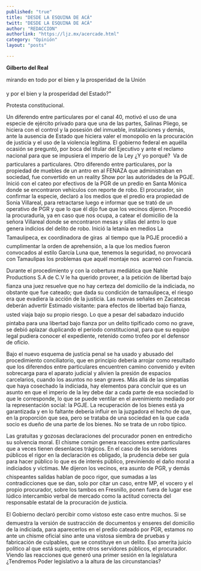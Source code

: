 ```yaml
---
published: "true"
title: "DESDE LA ESQUINA DE ACÁ"
twitt: "DESDE LA ESQUINA DE ACÁ"
author: "REDACCION"
authorlink: "https://ljz.mx/acercade.html"
category: "Opinión"
layout: "posts"

---
```


**Gilberto del Real**


  mirando en todo por el bien y la prosperidad de la Unión 



  y por el bien y la prosperidad del Estado?"



  Protesta constitucional. 



  Un diferendo entre particulares por el canal 40, motivó el uso de una especie de ejército privado para que una de las partes, Salinas Pliego, se hiciera con el control y la posesión del inmueble, instalaciones y demás, ante la ausencia de Estado que hiciera valer el monopolio en la procuración de justicia y el uso de la violencia legítima. El gobierno federal en aquélla ocasión se preguntó, por boca del titular del Ejecutivo y ante el reclamo nacional para que se impusiera el imperio de la Ley ¿Y yo porqué?  Va de particulares a particulares. Otro diferendo entre particulares, por la propiedad de muebles de un antro en al FENAZA que administraban en sociedad, fue convertido en un reality Show por las autoridades de la PGJE. Inició con el cateo por efectivos de la PGR de un predio en Santa Mónica donde se encontraron vehículos con reporte de robo. El procurador, sin confirmar la especie, declaró a los medios que el predio era propiedad de Sonia Villareal, para retractarse luego e informar que se trató de un operativo de PGR y que lo que él dijo fue que los vecinos dijeron. Procedió la procuraduría, ya en caso que nos ocupa, a catear el domicilio de la señora Villareal donde se encontraron mesas y sillas del antro lo que genera indicios del delito de robo. Inició la letanía en medios La Tamaulipeca, ex coordinadora de giras  al tiempo que la PGJE procedió a cumplimentar la orden de aprehensión, a la que los medios fueron convocados al estilo García Luna que, tenemos la seguridad, no provocará con Tamaulipas los problemas que aquél montaje nos  acarreó con Francia.



  Durante el procedimiento y con la cobertura mediática que Nahle Productions S.A de C.V le ha querido proveer, a la petición de libertad bajo fianza una juez resuelve que no hay certeza del domicilio de la indiciada, no obstante que fue cateado; que dada su condición de tamaulipeca, el riesgo era que evadiera la acción de la justicia. Las nuevas señales en Zacatecas deberán advertir Estimado visitante: para efectos de libertad bajo fianza, usted viaja bajo su propio riesgo. Lo que a pesar del sabadazo inducido pintaba para una libertad bajo fianza por un delito tipificado como no grave, se debió aplazar duplicando el periodo constitucional, para que su equipo legal pudiera conocer el expediente, retenido como trofeo por el defensor de oficio.



  Bajo el nuevo esquema de justicia penal se ha usado y abusado del procedimiento conciliatorio, que en principio debería arrojar como resultado que los diferendos entre particulares encuentren camino convenido y eviten sobrecarga para el aparato judicial y alivien la presión de espacios carcelarios, cuando los asuntos no sean graves. Más allá de las simpatías que haya cosechado la indiciada, hay elementos para concluir que es un asunto en que el imperio de la ley debe dar a cada parte de esa sociedad lo que le corresponde, lo que se puede ventilar en el avenimiento mediado por la representación social: la PGJE. La recuperación de los bienes está ya garantizada y en lo faltante debería influir en la juzgadora el hecho de que, en la proporción que sea, pero se trataba de una sociedad en la que cada socio es dueño de una parte de los bienes. No se trata de un robo típico.



  Las gratuitas y gozosas declaraciones del procurador ponen en entredicho su solvencia moral. El chisme común genera reacciones entre particulares que a veces tienen desenlaces trágicos. En el caso de los servidores públicos el rigor en la declaración es obligado, la prudencia debe ser guía para hacer público lo que es de interés público, previniendo el daño moral a indiciados y víctimas. Me dijeron los vecinos, era asunto de PGR, y demás chispeantes salidas hablan de poco rigor, que sumadas a las contradicciones que se dan, solo por citar un caso, entre MP, el vocero y el propio procurador, sobre los tambos en Fresnillo, ponen fuera de lugar ese lúdico intercambio verbal de mercado como la actitud correcta del responsable estatal de la procuración de justicia.



  El Gobierno declaró percibir como vistoso este caso entre muchos. Si se demuestra la versión de sustracción de documentos y enseres del domicilio de la indiciada, para aparecerlos en el predio cateado por PGR, estamos no ante un chisme oficial sino ante una vistosa siembra de pruebas y fabricación de culpables, que se constituye en un delito. Eso amerita juicio político al que está sujeto, entre otros servidores públicos, el procurador. Viendo las reacciones que generó una primer sesión en la legislatura ¿Tendremos Poder legislativo a la altura de las circunstancias?

